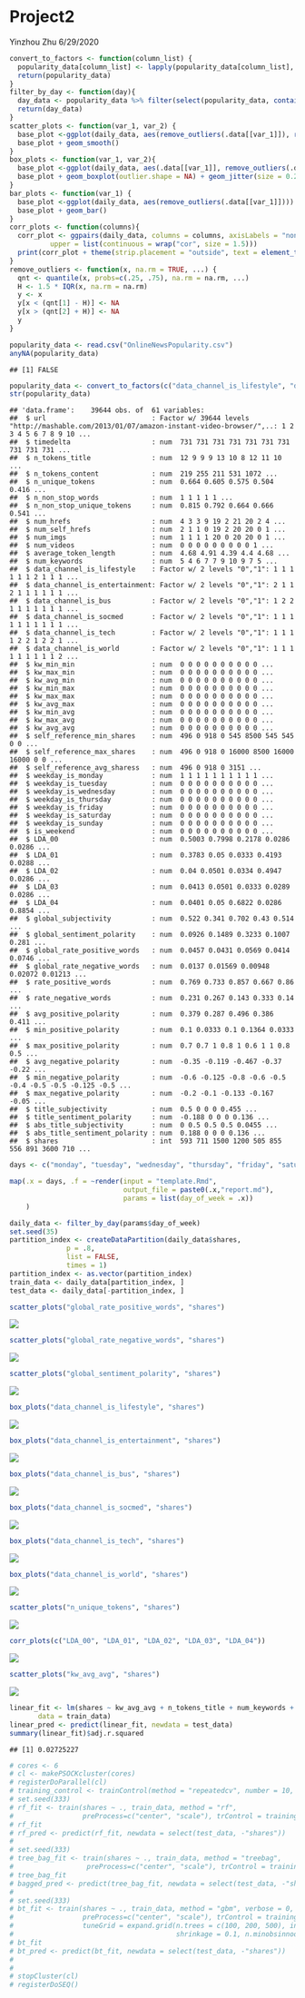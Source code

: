 Project2
================
Yinzhou Zhu
6/29/2020

``` r
convert_to_factors <- function(column_list) {
  popularity_data[column_list] <- lapply(popularity_data[column_list], factor)
  return(popularity_data)
}
filter_by_day <- function(day){
  day_data <- popularity_data %>% filter(select(popularity_data, contains(day))==1) %>% select(!contains("week") & !url & !timedelta)
  return(day_data)
}
scatter_plots <- function(var_1, var_2) {
  base_plot <-ggplot(daily_data, aes(remove_outliers(.data[[var_1]]), remove_outliers(.data[[var_2]]))) + geom_point()
  base_plot + geom_smooth()
}
box_plots <- function(var_1, var_2){
  base_plot <-ggplot(daily_data, aes(.data[[var_1]], remove_outliers(.data[[var_2]]))) 
  base_plot + geom_boxplot(outlier.shape = NA) + geom_jitter(size = 0.2, width = 0.3, aes(colour = .data[[var_1]]))
}
bar_plots <- function(var_1) {
  base_plot <-ggplot(daily_data, aes(remove_outliers(.data[[var_1]])))
  base_plot + geom_bar()
}
corr_plots <- function(columns){
  corr_plot <- ggpairs(daily_data, columns = columns, axisLabels = "none",
          upper = list(continuous = wrap("cor", size = 1.5)))
  print(corr_plot + theme(strip.placement = "outside", text = element_text(size = 5)))
}
remove_outliers <- function(x, na.rm = TRUE, ...) {
  qnt <- quantile(x, probs=c(.25, .75), na.rm = na.rm, ...)
  H <- 1.5 * IQR(x, na.rm = na.rm)
  y <- x
  y[x < (qnt[1] - H)] <- NA
  y[x > (qnt[2] + H)] <- NA
  y
}
```

``` r
popularity_data <- read.csv("OnlineNewsPopularity.csv")
anyNA(popularity_data)
```

    ## [1] FALSE

``` r
popularity_data <- convert_to_factors(c("data_channel_is_lifestyle", "data_channel_is_entertainment", "data_channel_is_bus", "data_channel_is_socmed", "data_channel_is_tech", "data_channel_is_world"))
str(popularity_data)
```

    ## 'data.frame':    39644 obs. of  61 variables:
    ##  $ url                          : Factor w/ 39644 levels "http://mashable.com/2013/01/07/amazon-instant-video-browser/",..: 1 2 3 4 5 6 7 8 9 10 ...
    ##  $ timedelta                    : num  731 731 731 731 731 731 731 731 731 731 ...
    ##  $ n_tokens_title               : num  12 9 9 9 13 10 8 12 11 10 ...
    ##  $ n_tokens_content             : num  219 255 211 531 1072 ...
    ##  $ n_unique_tokens              : num  0.664 0.605 0.575 0.504 0.416 ...
    ##  $ n_non_stop_words             : num  1 1 1 1 1 ...
    ##  $ n_non_stop_unique_tokens     : num  0.815 0.792 0.664 0.666 0.541 ...
    ##  $ num_hrefs                    : num  4 3 3 9 19 2 21 20 2 4 ...
    ##  $ num_self_hrefs               : num  2 1 1 0 19 2 20 20 0 1 ...
    ##  $ num_imgs                     : num  1 1 1 1 20 0 20 20 0 1 ...
    ##  $ num_videos                   : num  0 0 0 0 0 0 0 0 0 1 ...
    ##  $ average_token_length         : num  4.68 4.91 4.39 4.4 4.68 ...
    ##  $ num_keywords                 : num  5 4 6 7 7 9 10 9 7 5 ...
    ##  $ data_channel_is_lifestyle    : Factor w/ 2 levels "0","1": 1 1 1 1 1 1 2 1 1 1 ...
    ##  $ data_channel_is_entertainment: Factor w/ 2 levels "0","1": 2 1 1 2 1 1 1 1 1 1 ...
    ##  $ data_channel_is_bus          : Factor w/ 2 levels "0","1": 1 2 2 1 1 1 1 1 1 1 ...
    ##  $ data_channel_is_socmed       : Factor w/ 2 levels "0","1": 1 1 1 1 1 1 1 1 1 1 ...
    ##  $ data_channel_is_tech         : Factor w/ 2 levels "0","1": 1 1 1 1 2 2 1 2 2 1 ...
    ##  $ data_channel_is_world        : Factor w/ 2 levels "0","1": 1 1 1 1 1 1 1 1 1 2 ...
    ##  $ kw_min_min                   : num  0 0 0 0 0 0 0 0 0 0 ...
    ##  $ kw_max_min                   : num  0 0 0 0 0 0 0 0 0 0 ...
    ##  $ kw_avg_min                   : num  0 0 0 0 0 0 0 0 0 0 ...
    ##  $ kw_min_max                   : num  0 0 0 0 0 0 0 0 0 0 ...
    ##  $ kw_max_max                   : num  0 0 0 0 0 0 0 0 0 0 ...
    ##  $ kw_avg_max                   : num  0 0 0 0 0 0 0 0 0 0 ...
    ##  $ kw_min_avg                   : num  0 0 0 0 0 0 0 0 0 0 ...
    ##  $ kw_max_avg                   : num  0 0 0 0 0 0 0 0 0 0 ...
    ##  $ kw_avg_avg                   : num  0 0 0 0 0 0 0 0 0 0 ...
    ##  $ self_reference_min_shares    : num  496 0 918 0 545 8500 545 545 0 0 ...
    ##  $ self_reference_max_shares    : num  496 0 918 0 16000 8500 16000 16000 0 0 ...
    ##  $ self_reference_avg_sharess   : num  496 0 918 0 3151 ...
    ##  $ weekday_is_monday            : num  1 1 1 1 1 1 1 1 1 1 ...
    ##  $ weekday_is_tuesday           : num  0 0 0 0 0 0 0 0 0 0 ...
    ##  $ weekday_is_wednesday         : num  0 0 0 0 0 0 0 0 0 0 ...
    ##  $ weekday_is_thursday          : num  0 0 0 0 0 0 0 0 0 0 ...
    ##  $ weekday_is_friday            : num  0 0 0 0 0 0 0 0 0 0 ...
    ##  $ weekday_is_saturday          : num  0 0 0 0 0 0 0 0 0 0 ...
    ##  $ weekday_is_sunday            : num  0 0 0 0 0 0 0 0 0 0 ...
    ##  $ is_weekend                   : num  0 0 0 0 0 0 0 0 0 0 ...
    ##  $ LDA_00                       : num  0.5003 0.7998 0.2178 0.0286 0.0286 ...
    ##  $ LDA_01                       : num  0.3783 0.05 0.0333 0.4193 0.0288 ...
    ##  $ LDA_02                       : num  0.04 0.0501 0.0334 0.4947 0.0286 ...
    ##  $ LDA_03                       : num  0.0413 0.0501 0.0333 0.0289 0.0286 ...
    ##  $ LDA_04                       : num  0.0401 0.05 0.6822 0.0286 0.8854 ...
    ##  $ global_subjectivity          : num  0.522 0.341 0.702 0.43 0.514 ...
    ##  $ global_sentiment_polarity    : num  0.0926 0.1489 0.3233 0.1007 0.281 ...
    ##  $ global_rate_positive_words   : num  0.0457 0.0431 0.0569 0.0414 0.0746 ...
    ##  $ global_rate_negative_words   : num  0.0137 0.01569 0.00948 0.02072 0.01213 ...
    ##  $ rate_positive_words          : num  0.769 0.733 0.857 0.667 0.86 ...
    ##  $ rate_negative_words          : num  0.231 0.267 0.143 0.333 0.14 ...
    ##  $ avg_positive_polarity        : num  0.379 0.287 0.496 0.386 0.411 ...
    ##  $ min_positive_polarity        : num  0.1 0.0333 0.1 0.1364 0.0333 ...
    ##  $ max_positive_polarity        : num  0.7 0.7 1 0.8 1 0.6 1 1 0.8 0.5 ...
    ##  $ avg_negative_polarity        : num  -0.35 -0.119 -0.467 -0.37 -0.22 ...
    ##  $ min_negative_polarity        : num  -0.6 -0.125 -0.8 -0.6 -0.5 -0.4 -0.5 -0.5 -0.125 -0.5 ...
    ##  $ max_negative_polarity        : num  -0.2 -0.1 -0.133 -0.167 -0.05 ...
    ##  $ title_subjectivity           : num  0.5 0 0 0 0.455 ...
    ##  $ title_sentiment_polarity     : num  -0.188 0 0 0 0.136 ...
    ##  $ abs_title_subjectivity       : num  0 0.5 0.5 0.5 0.0455 ...
    ##  $ abs_title_sentiment_polarity : num  0.188 0 0 0 0.136 ...
    ##  $ shares                       : int  593 711 1500 1200 505 855 556 891 3600 710 ...

``` r
days <- c("monday", "tuesday", "wednesday", "thursday", "friday", "saturday", "sunday")

map(.x = days, .f = ~render(input = "template.Rmd", 
                            output_file = paste0(.x,"report.md"), 
                            params = list(day_of_week = .x))
    )
```

``` r
daily_data <- filter_by_day(params$day_of_week)
set.seed(35)
partition_index <- createDataPartition(daily_data$shares,
              p = .8,
              list = FALSE,
              times = 1)
partition_index <- as.vector(partition_index)
train_data <- daily_data[partition_index, ]
test_data <- daily_data[-partition_index, ]
```

``` r
scatter_plots("global_rate_positive_words", "shares")
```

![](README_files/figure-gfm/initial%20data%20exploration-1.png)<!-- -->

``` r
scatter_plots("global_rate_negative_words", "shares")
```

![](README_files/figure-gfm/initial%20data%20exploration-2.png)<!-- -->

``` r
scatter_plots("global_sentiment_polarity", "shares")
```

![](README_files/figure-gfm/initial%20data%20exploration-3.png)<!-- -->

``` r
box_plots("data_channel_is_lifestyle", "shares")
```

![](README_files/figure-gfm/initial%20data%20exploration-4.png)<!-- -->

``` r
box_plots("data_channel_is_entertainment", "shares")
```

![](README_files/figure-gfm/initial%20data%20exploration-5.png)<!-- -->

``` r
box_plots("data_channel_is_bus", "shares")
```

![](README_files/figure-gfm/initial%20data%20exploration-6.png)<!-- -->

``` r
box_plots("data_channel_is_socmed", "shares")
```

![](README_files/figure-gfm/initial%20data%20exploration-7.png)<!-- -->

``` r
box_plots("data_channel_is_tech", "shares")
```

![](README_files/figure-gfm/initial%20data%20exploration-8.png)<!-- -->

``` r
box_plots("data_channel_is_world", "shares")
```

![](README_files/figure-gfm/initial%20data%20exploration-9.png)<!-- -->

``` r
scatter_plots("n_unique_tokens", "shares")
```

![](README_files/figure-gfm/initial%20data%20exploration-10.png)<!-- -->

``` r
corr_plots(c("LDA_00", "LDA_01", "LDA_02", "LDA_03", "LDA_04"))
```

![](README_files/figure-gfm/initial%20data%20exploration-11.png)<!-- -->

``` r
scatter_plots("kw_avg_avg", "shares")
```

![](README_files/figure-gfm/initial%20data%20exploration-12.png)<!-- -->

``` r
linear_fit <- lm(shares ~ kw_avg_avg + n_tokens_title + num_keywords + self_reference_avg_sharess,
       data = train_data)
linear_pred <- predict(linear_fit, newdata = test_data)
summary(linear_fit)$adj.r.squared
```

    ## [1] 0.02725227

``` r
# cores <- 6
# cl <- makePSOCKcluster(cores)
# registerDoParallel(cl)
# training_control <- trainControl(method = "repeatedcv", number = 10, repeats = 3, verboseIter = FALSE, allowParallel = TRUE)
# set.seed(333)
# rf_fit <- train(shares ~ ., train_data, method = "rf",
#                 preProcess=c("center", "scale"), trControl = training_control)
# rf_fit
# rf_pred <- predict(rf_fit, newdata = select(test_data, -"shares"))
# 
# set.seed(333)
# tree_bag_fit <- train(shares ~ ., train_data, method = "treebag", 
#                  preProcess=c("center", "scale"), trControl = training_control)
# tree_bag_fit
# bagged_pred <- predict(tree_bag_fit, newdata = select(test_data, -"shares"))
# 
# set.seed(333)
# bt_fit <- train(shares ~ ., train_data, method = "gbm", verbose = 0,
#                 preProcess=c("center", "scale"), trControl = training_control,
#                 tuneGrid = expand.grid(n.trees = c(100, 200, 500), interaction.depth = c(1,4,9),
#                                        shrinkage = 0.1, n.minobsinnode = 10))
# bt_fit
# bt_pred <- predict(bt_fit, newdata = select(test_data, -"shares"))
# 
# 
# stopCluster(cl)
# registerDoSEQ()
```
